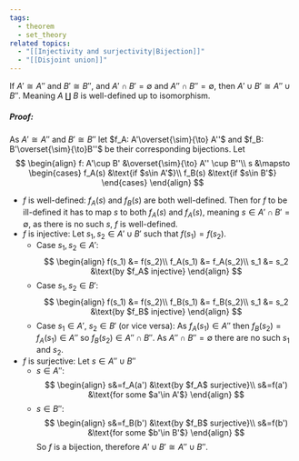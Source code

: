 ```yaml
---
tags:
  - theorem
  - set_theory
related topics:
  - "[[Injectivity and surjectivity|Bijection]]"
  - "[[Disjoint union]]"
---
```

If $A' \cong A''$ and $B' \cong B''$, and $A'\cap B' = \emptyset$ and $A''\cap B'' = \emptyset$, then $A' \cup B' \cong A'' \cup B''$. Meaning $A \amalg B$ is well-defined up to isomorphism.
##### Proof:
As $A' \cong A''$ and $B' \cong B''$ let $f_A: A'\overset{\sim}{\to} A''$ and $f_B: B'\overset{\sim}{\to}B''$ be their corresponding bijections. Let$$
\begin{align}
	f: A'\cup B' &\overset{\sim}{\to} A'' \cup B''\\
	s &\mapsto
	\begin{cases}
		f_A(s) &\text{if $s\in A'$}\\
		f_B(s) &\text{if $s\in B'$}
	\end{cases}
\end{align}
$$
- $f$ is well-defined:
	$f_A(s)$ and $f_B(s)$ are both well-defined. Then for $f$ to be ill-defined it has to map $s$ to both $f_A(s)$ and $f_A(s)$, meaning $s\in A' \cap B'=\emptyset$, as there is no such $s$, $f$ is well-defined.
- $f$ is injective:
	Let $s_1,s_2\in A'\cup B'$ such that $f(s_1)=f(s_2)$.
	- Case $s_1, s_2 \in A'$:$$
		\begin{align}
			f(s_1) &= f(s_2)\\
			f_A(s_1) &= f_A(s_2)\\
			s_1 &= s_2
				&\text{by $f_A$ injective}
		\end{align}
		$$
	- Case $s_1, s_2\in B'$:$$
		\begin{align}
			f(s_1) &= f(s_2)\\
			f_B(s_1) &= f_B(s_2)\\
			s_1 &= s_2
				&\text{by $f_B$ injective}
		\end{align}
		$$
	- Case $s_1\in A'$, $s_2\in B'$ (or vice versa):
		As $f_A(s_1)\in A''$ then $f_B(s_2)=f_A(s_1)\in A''$ so $f_B(s_2)\in A'' \cap B''$. As $A''\cap B''=\emptyset$ there are no such $s_1$ and $s_2$.
- $f$ is surjective:
	Let $s\in A''\cup B''$
	- $s\in A''$:$$
		\begin{align}
			s&=f_A(a') &\text{by $f_A$ surjective}\\
			s&=f(a') &\text{for some $a'\in A'$}
		\end{align}
		$$
	- $s\in B''$:$$
		\begin{align}
			s&=f_B(b') &\text{by $f_B$ surjective}\\
			s&=f(b') &\text{for some $b'\in B'$}
		\end{align}
		$$
So $f$ is a bijection, therefore $A'\cup B' \cong A'' \cup B''$.
